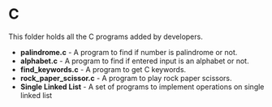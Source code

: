 # C

This folder holds all the C programs added by developers.

- **palindrome.c** - A program to find if number is palindrome or not.
- **alphabet.c** - A program to find if entered input is an alphabet or not.
- **find_keywords.c** - A program to get C keywords.
- **rock_paper_scissor.c** - A program to play rock paper scissors.
- **Single Linked List** - A set of programs to implement operations on single linked list 